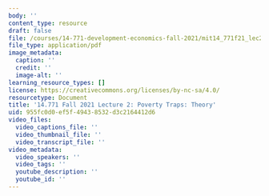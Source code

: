 ```yaml
---
body: ''
content_type: resource
draft: false
file: /courses/14-771-development-economics-fall-2021/mit14_771f21_lec2.pdf
file_type: application/pdf
image_metadata:
  caption: ''
  credit: ''
  image-alt: ''
learning_resource_types: []
license: https://creativecommons.org/licenses/by-nc-sa/4.0/
resourcetype: Document
title: '14.771 Fall 2021 Lecture 2: Poverty Traps: Theory'
uid: 955fc0d0-ef5f-4943-8532-d3c2164412d6
video_files:
  video_captions_file: ''
  video_thumbnail_file: ''
  video_transcript_file: ''
video_metadata:
  video_speakers: ''
  video_tags: ''
  youtube_description: ''
  youtube_id: ''
---
```

